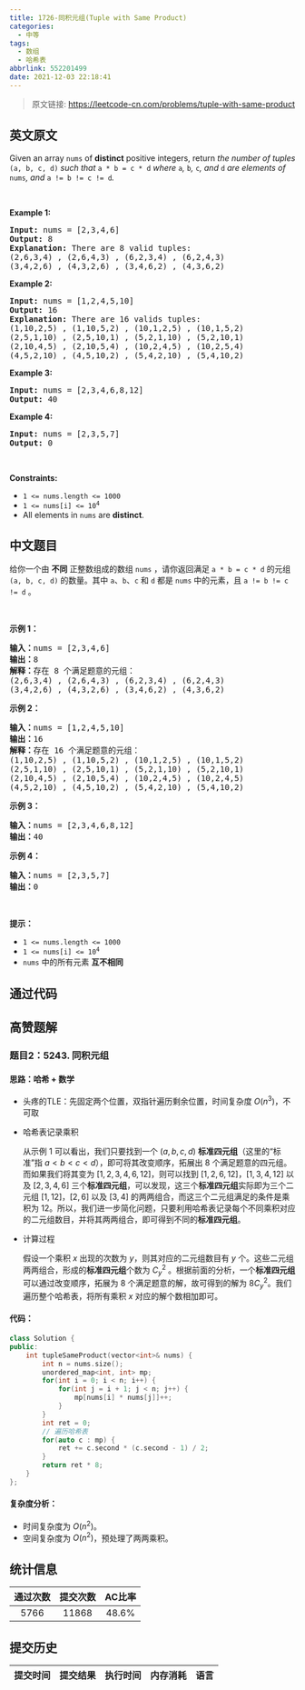 ```yaml
---
title: 1726-同积元组(Tuple with Same Product)
categories:
  - 中等
tags:
  - 数组
  - 哈希表
abbrlink: 552201499
date: 2021-12-03 22:18:41
---
```


> 原文链接: https://leetcode-cn.com/problems/tuple-with-same-product


## 英文原文
<div><p>Given an array <code>nums</code> of <strong>distinct</strong> positive integers, return <em>the number of tuples </em><code>(a, b, c, d)</code><em> such that </em><code>a * b = c * d</code><em> where </em><code>a</code><em>, </em><code>b</code><em>, </em><code>c</code><em>, and </em><code>d</code><em> are elements of </em><code>nums</code><em>, and </em><code>a != b != c != d</code><em>.</em></p>

<p>&nbsp;</p>
<p><strong>Example 1:</strong></p>

<pre>
<strong>Input:</strong> nums = [2,3,4,6]
<strong>Output:</strong> 8
<strong>Explanation:</strong> There are 8 valid tuples:
(2,6,3,4) , (2,6,4,3) , (6,2,3,4) , (6,2,4,3)
(3,4,2,6) , (4,3,2,6) , (3,4,6,2) , (4,3,6,2)
</pre>

<p><strong>Example 2:</strong></p>

<pre>
<strong>Input:</strong> nums = [1,2,4,5,10]
<strong>Output:</strong> 16
<strong>Explanation:</strong> There are 16 valids tuples:
(1,10,2,5) , (1,10,5,2) , (10,1,2,5) , (10,1,5,2)
(2,5,1,10) , (2,5,10,1) , (5,2,1,10) , (5,2,10,1)
(2,10,4,5) , (2,10,5,4) , (10,2,4,5) , (10,2,5,4)
(4,5,2,10) , (4,5,10,2) , (5,4,2,10) , (5,4,10,2)
</pre>

<p><strong>Example 3:</strong></p>

<pre>
<strong>Input:</strong> nums = [2,3,4,6,8,12]
<strong>Output:</strong> 40
</pre>

<p><strong>Example 4:</strong></p>

<pre>
<strong>Input:</strong> nums = [2,3,5,7]
<strong>Output:</strong> 0
</pre>

<p>&nbsp;</p>
<p><strong>Constraints:</strong></p>

<ul>
	<li><code>1 &lt;= nums.length &lt;= 1000</code></li>
	<li><code>1 &lt;= nums[i] &lt;= 10<sup>4</sup></code></li>
	<li>All elements in <code>nums</code> are <strong>distinct</strong>.</li>
</ul>
</div>

## 中文题目
<div><p>给你一个由 <strong>不同</strong> 正整数组成的数组 <code>nums</code> ，请你返回满足 <code>a * b = c * d</code> 的元组<em> </em><code>(a, b, c, d)</code><em> </em>的数量。其中 <code>a</code>、<code>b</code>、<code>c</code> 和 <code>d</code> 都是 <code>nums</code> 中的元素，且 <code>a != b != c != d</code> 。</p>

<p> </p>

<p><strong>示例 1：</strong></p>

<pre>
<strong>输入：</strong>nums = [2,3,4,6]
<strong>输出：</strong>8
<strong>解释：</strong>存在 8 个满足题意的元组：
(2,6,3,4) , (2,6,4,3) , (6,2,3,4) , (6,2,4,3)
(3,4,2,6) , (4,3,2,6) , (3,4,6,2) , (4,3,6,2)
</pre>

<p><strong>示例 2：</strong></p>

<pre>
<strong>输入：</strong>nums = [1,2,4,5,10]
<strong>输出：</strong>16
<strong>解释：</strong>存在 16 个满足题意的元组：
(1,10,2,5) , (1,10,5,2) , (10,1,2,5) , (10,1,5,2)
(2,5,1,10) , (2,5,10,1) , (5,2,1,10) , (5,2,10,1)
(2,10,4,5) , (2,10,5,4) , (10,2,4,5) , (10,2,4,5)
(4,5,2,10) , (4,5,10,2) , (5,4,2,10) , (5,4,10,2)
</pre>

<p><strong>示例 3：</strong></p>

<pre>
<strong>输入：</strong>nums = [2,3,4,6,8,12]
<strong>输出：</strong>40
</pre>

<p><strong>示例 4：</strong></p>

<pre>
<strong>输入：</strong>nums = [2,3,5,7]
<strong>输出：</strong>0
</pre>

<p> </p>

<p><strong>提示：</strong></p>

<ul>
	<li><code>1 <= nums.length <= 1000</code></li>
	<li><code>1 <= nums[i] <= 10<sup>4</sup></code></li>
	<li><code>nums</code> 中的所有元素 <strong>互不相同</strong></li>
</ul>
</div>

## 通过代码
<RecoDemo>
</RecoDemo>


## 高赞题解
### 题目2：5243. 同积元组

#### 思路：哈希 + 数学

- 头疼的TLE：先固定两个位置，双指针遍历剩余位置，时间复杂度 $O(n^3)$，不可取

- 哈希表记录乘积

  从示例 $1$ 可以看出，我们只要找到一个 $(a, b, c, d)$ **标准四元组**（这里的“标准”指 $a < b < c < d$），即可将其改变顺序，拓展出 $8$ 个满足题意的四元组。而如果我们将其变为 $[1, 2, 3, 4, 6, 12]$，则可以找到 $[1, 2, 6, 12]$，$[1,3,4,12]$ 以及 $[2, 3, 4, 6]$ 三个**标准四元组**，可以发现，这三个**标准四元组**实际即为三个二元组 $[1, 12]$，$[2, 6]$ 以及 $[3, 4]$ 的两两组合，而这三个二元组满足的条件是乘积为 $12$。所以，我们进一步简化问题，只要利用哈希表记录每个不同乘积对应的二元组数目，并将其两两组合，即可得到不同的**标准四元组**。

- 计算过程

  假设一个乘积 $x$ 出现的次数为 $y$，则其对应的二元组数目有 $y$ 个。这些二元组两两组合，形成的**标准四元组**个数为 $C_y^2$ 。根据前面的分析，一个**标准四元组**可以通过改变顺序，拓展为 $8$ 个满足题意的解，故可得到的解为 $8C_y^2$。我们遍历整个哈希表，将所有乘积 $x$ 对应的解个数相加即可。

  

#### 代码：

```c++
class Solution {
public:
    int tupleSameProduct(vector<int>& nums) {
        int n = nums.size();
        unordered_map<int, int> mp;
        for(int i = 0; i < n; i++) {
            for(int j = i + 1; j < n; j++) {
                mp[nums[i] * nums[j]]++;
            }
        }
        int ret = 0;
        // 遍历哈希表
        for(auto c : mp) {
            ret += c.second * (c.second - 1) / 2;
        }
        return ret * 8;
    }
};
```



#### 复杂度分析：

- 时间复杂度为 $O(n^2)$。
- 空间复杂度为 $O(n^2)$，预处理了两两乘积。


## 统计信息
| 通过次数 | 提交次数 | AC比率 |
| :------: | :------: | :------: |
|    5766    |    11868    |   48.6%   |

## 提交历史
| 提交时间 | 提交结果 | 执行时间 |  内存消耗  | 语言 |
| :------: | :------: | :------: | :--------: | :--------: |
